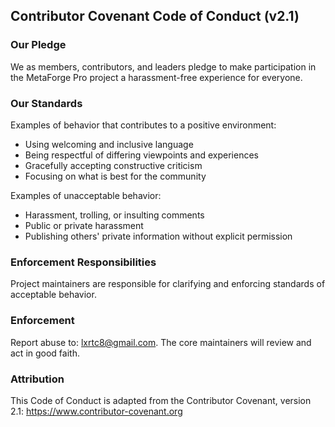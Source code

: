 ## Contributor Covenant Code of Conduct (v2.1)

### Our Pledge
We as members, contributors, and leaders pledge to make participation in the MetaForge Pro project a harassment-free experience for everyone.

### Our Standards
Examples of behavior that contributes to a positive environment:
- Using welcoming and inclusive language
- Being respectful of differing viewpoints and experiences
- Gracefully accepting constructive criticism
- Focusing on what is best for the community

Examples of unacceptable behavior:
- Harassment, trolling, or insulting comments
- Public or private harassment
- Publishing others' private information without explicit permission

### Enforcement Responsibilities
Project maintainers are responsible for clarifying and enforcing standards of acceptable behavior.

### Enforcement
Report abuse to: lxrtc8@gmail.com. The core maintainers will review and act in good faith.

### Attribution
This Code of Conduct is adapted from the Contributor Covenant, version 2.1: https://www.contributor-covenant.org



